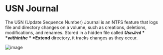 # USN Journal


The USN (Update Sequence Number) Journal is an NTFS feature that logs file and directory changes on a volume, such as creations, deletions, modifications, and renames. Stored in a hidden file called **$UsnJrnl** within the **$Extend** directory, it tracks changes as they occur.

![image](https://github.com/user-attachments/assets/7925345c-f2ad-46b5-bd36-d1a7823bfa70)

